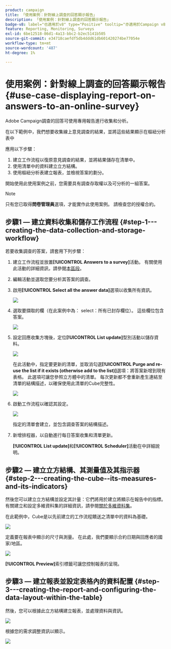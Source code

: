 ```yaml
---
product: campaign
title: 「使用案例：針對線上調查的回答顯示報告」
description: 「使用案例：針對線上調查的回答顯示報告」
badge-v8: label="也適用於v8" type="Positive" tooltip="亦適用於Campaign v8"
feature: Reporting, Monitoring, Surveys
exl-id: 6be12518-86d1-4a13-bbc2-b2ec5141b505
source-git-commit: e34718caefdf5db4ddd61db601420274be77054e
workflow-type: tm+mt
source-wordcount: '487'
ht-degree: 1%

---
```


# 使用案例：針對線上調查的回答顯示報告{#use-case-displaying-report-on-answers-to-an-online-survey}



Adobe Campaign調查的回答可使用專用報告進行收集和分析。

在以下範例中，我們想要收集線上意見調查的結果，並將這些結果顯示在樞紐分析表中

應用以下步驟：

1. 建立工作流程以復原意見調查的結果，並將結果儲存在清單中。
1. 使用清單中的資料建立立方結構。
1. 使用樞紐分析表建立報表，並檢視答案的劃分。

開始使用此使用案例之前，您需要具有調查存取權以及可分析的一組答案。

>[!NOTE]
>
>只有您已取得&#x200B;**問卷管理員**&#x200B;選項，才能實作此使用案例。 請檢查您的授權合約。

## 步驟1 — 建立資料收集和儲存工作流程 {#step-1---creating-the-data-collection-and-storage-workflow}

若要收集調查的答案，請套用下列步驟：

1. 建立工作流程並放置&#x200B;**[!UICONTROL Answers to a survey]**&#x200B;活動。 有關使用此活動的詳細資訊，請參閱[本區段](../../surveys/using/publish-track-and-use-collected-data.md#using-the-collected-data)。
1. 編輯活動並選取您要分析其答案的調查。
1. 啟用&#x200B;**[!UICONTROL Select all the answer data]**&#x200B;選項以收集所有資訊。

   ![](../../surveys/using/assets/reporting_usecase_1_01.png)

1. 選取要擷取的欄（在此案例中為： select：所有已封存欄位）。 這些欄位包含答案。

   ![](../../surveys/using/assets/reporting_usecase_1_02.png)

1. 設定回應收集方塊後，定位&#x200B;**[!UICONTROL List update]**&#x200B;型別活動以儲存資料。

   ![](../../surveys/using/assets/reporting_usecase_1_04.png)

   在此活動中，指定要更新的清單，並取消勾選&#x200B;**[!UICONTROL Purge and re-use the list if it exists (otherwise add to the list)]**&#x200B;選項：將答案新增到現有表格。 此選項可讓您參照立方體中的清單。 每次更新都不會重新產生連結至清單的結構描述，以確保使用此清單的Cube完整性。

   ![](../../surveys/using/assets/reporting_usecase_1_03.png)

1. 啟動工作流程以確認其設定。

   ![](../../surveys/using/assets/reporting_usecase_1_05.png)

   指定的清單會建立，並包含調查答案的結構描述。

1. 新增排程器，以自動進行每日答案收集和清單更新。

   **[!UICONTROL List update]**&#x200B;和&#x200B;**[!UICONTROL Scheduler]**&#x200B;活動在中詳細說明。

## 步驟2 — 建立立方結構、其測量值及其指示器 {#step-2---creating-the-cube--its-measures-and-its-indicators}

然後您可以建立立方結構並設定其計量：它們將用於建立將顯示在報告中的指標。 有關建立和設定多維資料集的詳細資訊，請參閱[關於多維資料集](../../reporting/using/ac-cubes.md)。

在此範例中，Cube是以先前建立的工作流程饋送之清單中的資料為基礎。

![](../../surveys/using/assets/reporting_usecase_2_01.png)

定義要在報表中顯示的尺寸與測量。 在此處，我們要顯示合約日期與回應者的國家/地區。

![](../../surveys/using/assets/reporting_usecase_2_02.png)

**[!UICONTROL Preview]**&#x200B;索引標籤可讓您控制報表的呈現。

## 步驟3 — 建立報表並設定表格內的資料配置 {#step-3---creating-the-report-and-configuring-the-data-layout-within-the-table}

然後，您可以根據此立方結構建立報表，並處理資料與資訊。

![](../../surveys/using/assets/reporting_usecase_3_01.png)

根據您的需求調整資訊以顯示。

![](../../surveys/using/assets/reporting_usecase_3_02.png)
